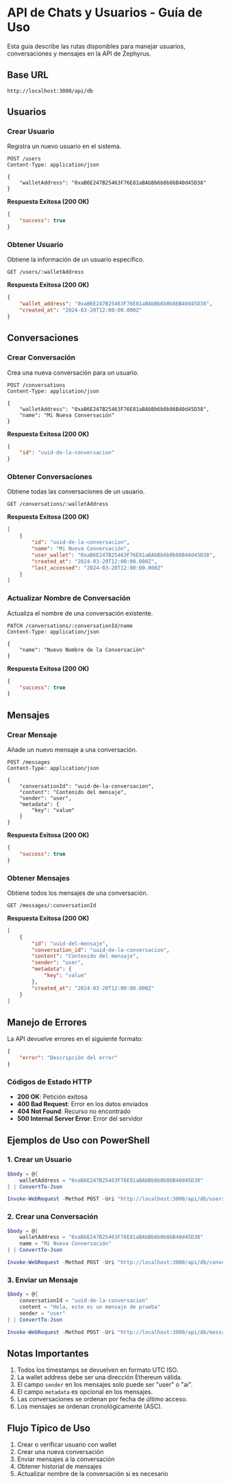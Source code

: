 # API de Chats y Usuarios - Guía de Uso

Esta guía describe las rutas disponibles para manejar usuarios, conversaciones y mensajes en la API de Zephyrus.

## Base URL
```
http://localhost:3000/api/db
```

## Usuarios

### Crear Usuario
Registra un nuevo usuario en el sistema.

```http
POST /users
Content-Type: application/json

{
    "walletAddress": "0xaB6E247B25463F76E81aBAbBb6b0b86B40d45D38"
}
```

**Respuesta Exitosa (200 OK)**
```json
{
    "success": true
}
```

### Obtener Usuario
Obtiene la información de un usuario específico.

```http
GET /users/:walletAddress
```

**Respuesta Exitosa (200 OK)**
```json
{
    "wallet_address": "0xaB6E247B25463F76E81aBAbBb6b0b86B40d45D38",
    "created_at": "2024-03-20T12:00:00.000Z"
}
```

## Conversaciones

### Crear Conversación
Crea una nueva conversación para un usuario.

```http
POST /conversations
Content-Type: application/json

{
    "walletAddress": "0xaB6E247B25463F76E81aBAbBb6b0b86B40d45D38",
    "name": "Mi Nueva Conversación"
}
```

**Respuesta Exitosa (200 OK)**
```json
{
    "id": "uuid-de-la-conversacion"
}
```

### Obtener Conversaciones
Obtiene todas las conversaciones de un usuario.

```http
GET /conversations/:walletAddress
```

**Respuesta Exitosa (200 OK)**
```json
[
    {
        "id": "uuid-de-la-conversacion",
        "name": "Mi Nueva Conversación",
        "user_wallet": "0xaB6E247B25463F76E81aBAbBb6b0b86B40d45D38",
        "created_at": "2024-03-20T12:00:00.000Z",
        "last_accessed": "2024-03-20T12:00:00.000Z"
    }
]
```

### Actualizar Nombre de Conversación
Actualiza el nombre de una conversación existente.

```http
PATCH /conversations/:conversationId/name
Content-Type: application/json

{
    "name": "Nuevo Nombre de la Conversación"
}
```

**Respuesta Exitosa (200 OK)**
```json
{
    "success": true
}
```

## Mensajes

### Crear Mensaje
Añade un nuevo mensaje a una conversación.

```http
POST /messages
Content-Type: application/json

{
    "conversationId": "uuid-de-la-conversacion",
    "content": "Contenido del mensaje",
    "sender": "user",
    "metadata": {
        "key": "value"
    }
}
```

**Respuesta Exitosa (200 OK)**
```json
{
    "success": true
}
```

### Obtener Mensajes
Obtiene todos los mensajes de una conversación.

```http
GET /messages/:conversationId
```

**Respuesta Exitosa (200 OK)**
```json
[
    {
        "id": "uuid-del-mensaje",
        "conversation_id": "uuid-de-la-conversacion",
        "content": "Contenido del mensaje",
        "sender": "user",
        "metadata": {
            "key": "value"
        },
        "created_at": "2024-03-20T12:00:00.000Z"
    }
]
```

## Manejo de Errores

La API devuelve errores en el siguiente formato:

```json
{
    "error": "Descripción del error"
}
```

### Códigos de Estado HTTP

- **200 OK**: Petición exitosa
- **400 Bad Request**: Error en los datos enviados
- **404 Not Found**: Recurso no encontrado
- **500 Internal Server Error**: Error del servidor

## Ejemplos de Uso con PowerShell

### 1. Crear un Usuario
```powershell
$body = @{
    walletAddress = "0xaB6E247B25463F76E81aBAbBb6b0b86B40d45D38"
} | ConvertTo-Json

Invoke-WebRequest -Method POST -Uri "http://localhost:3000/api/db/users" -Body $body -ContentType "application/json"
```

### 2. Crear una Conversación
```powershell
$body = @{
    walletAddress = "0xaB6E247B25463F76E81aBAbBb6b0b86B40d45D38"
    name = "Mi Nueva Conversación"
} | ConvertTo-Json

Invoke-WebRequest -Method POST -Uri "http://localhost:3000/api/db/conversations" -Body $body -ContentType "application/json"
```

### 3. Enviar un Mensaje
```powershell
$body = @{
    conversationId = "uuid-de-la-conversacion"
    content = "Hola, este es un mensaje de prueba"
    sender = "user"
} | ConvertTo-Json

Invoke-WebRequest -Method POST -Uri "http://localhost:3000/api/db/messages" -Body $body -ContentType "application/json"
```

## Notas Importantes

1. Todos los timestamps se devuelven en formato UTC ISO.
2. La wallet address debe ser una dirección Ethereum válida.
3. El campo `sender` en los mensajes solo puede ser "user" o "ai".
4. El campo `metadata` es opcional en los mensajes.
5. Las conversaciones se ordenan por fecha de último acceso.
6. Los mensajes se ordenan cronológicamente (ASC).

## Flujo Típico de Uso

1. Crear o verificar usuario con wallet
2. Crear una nueva conversación
3. Enviar mensajes a la conversación
4. Obtener historial de mensajes
5. Actualizar nombre de la conversación si es necesario 